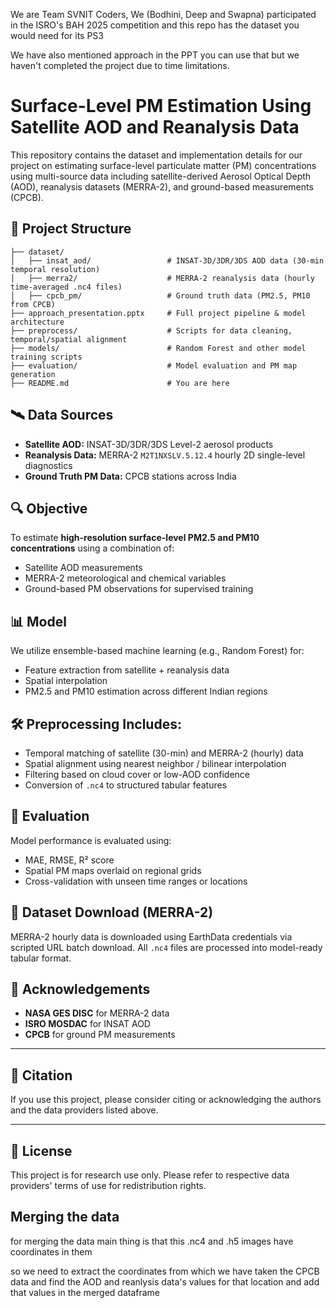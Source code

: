 We are Team SVNIT Coders, We (Bodhini, Deep and Swapna) participated in the ISRO's BAH 2025 competition and this repo has the dataset you would need for its PS3

We have also mentioned approach in the PPT you can use that but we haven't completed the project due to time limitations.

# Surface-Level PM Estimation Using Satellite AOD and Reanalysis Data

This repository contains the dataset and implementation details for our project on estimating surface-level particulate matter (PM) concentrations using multi-source data including satellite-derived Aerosol Optical Depth (AOD), reanalysis datasets (MERRA-2), and ground-based measurements (CPCB).

## 📂 Project Structure

```
├── dataset/
│   ├── insat_aod/                 # INSAT-3D/3DR/3DS AOD data (30-min temporal resolution)
│   ├── merra2/                    # MERRA-2 reanalysis data (hourly time-averaged .nc4 files)
│   ├── cpcb_pm/                   # Ground truth data (PM2.5, PM10 from CPCB)
├── approach_presentation.pptx     # Full project pipeline & model architecture
├── preprocess/                    # Scripts for data cleaning, temporal/spatial alignment
├── models/                        # Random Forest and other model training scripts
├── evaluation/                    # Model evaluation and PM map generation
├── README.md                      # You are here
```

## 🛰️ Data Sources

- **Satellite AOD:** INSAT-3D/3DR/3DS Level-2 aerosol products
- **Reanalysis Data:** MERRA-2 `M2T1NXSLV.5.12.4` hourly 2D single-level diagnostics
- **Ground Truth PM Data:** CPCB stations across India

## 🔍 Objective

To estimate **high-resolution surface-level PM2.5 and PM10 concentrations** using a combination of:
- Satellite AOD measurements
- MERRA-2 meteorological and chemical variables
- Ground-based PM observations for supervised training

## 📊 Model

We utilize ensemble-based machine learning (e.g., Random Forest) for:
- Feature extraction from satellite + reanalysis data
- Spatial interpolation
- PM2.5 and PM10 estimation across different Indian regions

## 🛠️ Preprocessing Includes:
- Temporal matching of satellite (30-min) and MERRA-2 (hourly) data
- Spatial alignment using nearest neighbor / bilinear interpolation
- Filtering based on cloud cover or low-AOD confidence
- Conversion of `.nc4` to structured tabular features

## 🧪 Evaluation

Model performance is evaluated using:
- MAE, RMSE, R² score
- Spatial PM maps overlaid on regional grids
- Cross-validation with unseen time ranges or locations

## 📁 Dataset Download (MERRA-2)

MERRA-2 hourly data is downloaded using EarthData credentials via scripted URL batch download. All `.nc4` files are processed into model-ready tabular format.

## 🧾 Acknowledgements

- **NASA GES DISC** for MERRA-2 data
- **ISRO MOSDAC** for INSAT AOD
- **CPCB** for ground PM measurements

---

## 📢 Citation

If you use this project, please consider citing or acknowledging the authors and the data providers listed above.

---

## 📎 License

This project is for research use only. Please refer to respective data providers' terms of use for redistribution rights.


## Merging the data
for merging the data main thing is that this .nc4 and .h5 images have coordinates in them

so we need to extract the coordinates from which we have taken the CPCB data and find the AOD and reanlysis data's values for that location and add that values in the merged dataframe